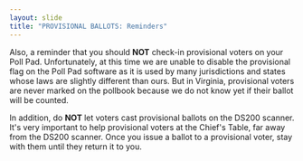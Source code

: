 ```yaml
---
layout: slide
title: "PROVISIONAL BALLOTS: Reminders"
---
```


Also, a reminder that you should **NOT** check-in provisional voters on your Poll Pad. Unfortunately, at this time we are unable to disable the provisional flag on the Poll Pad software as it is used by many jurisdictions and states whose laws are slightly different than ours. But in Virginia, provisional voters are never marked on the pollbook because we do not know yet if their ballot will be counted.

In addition, do **NOT** let voters cast provisional ballots on the DS200 scanner. It's very important to help provisional voters at the Chief's Table, far away from the DS200 scanner. Once you issue a ballot to a provisional voter, stay with them until they return it to you.